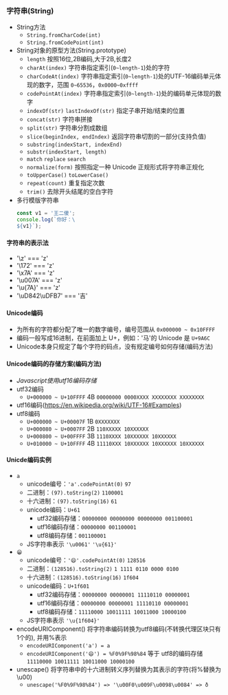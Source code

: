 ### 字符串(String)
- String方法
  - `String.fromCharCode(int)`
  - `String.fromCodePoint(int)`
- String对象的原型方法(String.prototype)
  - `length` 按照16位,2B编码,大于2B,长度2
  - `charAt(index)` 字符串指定索引(`0~length-1`)处的字符
  - `charCodeAt(index)` 字符串指定索引(`0~length-1`)处的UTF-16编码单元体现的数字，范围 `0~65536`，`0x0000~0xffff`
  - `codePointAt(index)` 字符串指定索引(`0~length-1`)处的编码单元体现的数字
  - `indexOf(str)` `lastIndexOf(str)` 指定子串开始/结束的位置
  - `concat(str)` 字符串拼接
  - `split(str)` 字符串分割成数组
  - `slice(beginIndex, endIndex)` 返回字符串切割的一部分(支持负值)
  - `substring(indexStart, indexEnd)`
  - `substr(indexStart, length)`
  - `match` `replace` `search`
  - `normalize(form)` 按照指定一种 Unicode 正规形式将字符串正规化
  - `toUpperCase()` `toLowerCase()`
  - `repeat(count)` 重复指定次数
  - `trim()` 去除开头结尾的空白字符
- 多行模版字符串
  ```js
  const v1 = '王二傻';
  console.log(`你好：\
  ${v1}`);
  ```
#### 字符串的表示法
  - '\z' === 'z'
  - '\172' === 'z'
  - '\x7A' === 'z'
  - '\u007A' === 'z'
  - '\u{7A}' === 'z'
  - '\uD842\uDFB7' === '吉'

#### Unicode编码
- 为所有的字符都分配了唯一的数字编号，编号范围从 `0x000000 ~ 0x10FFFF`
- 编码一般写成16进制，在前面加上 U+，例如：'马'的 Unicode 是 `U+9A6C`
- Unicode本身只规定了每个字符的码点，没有规定编号如何存储(编码方法)

#### Unicode编码的存储方案(编码方法)
- *Javascript使用utf16编码存储*
- utf32编码
  - `U+000000 ~ U+10FFFF` 4B `00000000 0000XXXX XXXXXXXX XXXXXXXX`
- utf16编码(https://en.wikipedia.org/wiki/UTF-16#Examples)
- utf8编码
  - `U+000000 ~ U+00007F` 1B `0XXXXXXX`
  - `U+000080 ~ U+0007FF` 2B `110XXXXX 10XXXXXX`
  - `U+000800 ~ U+00FFFF` 3B `1110XXXX 10XXXXXX 10XXXXXX`
  - `U+010000 ~ U+10FFFF` 4B `11110XXX 10XXXXXX 10XXXXXX 10XXXXXX`

#### Unicde编码实例
- `a`
  - unicode编号：`'a'.codePointAt(0)` `97`
  - 二进制：`(97).toString(2)` `1100001`
  - 十六进制：`(97).toString(16)` `61`
  - unicode编码：`U+61`
    - utf32编码存储：`00000000 00000000 00000000 001100001`
    - utf16编码存储：`00000000 001100001`
    - utf8编码存储：`001100001`
  - JS字符串表示 `'\u0061'` `'\u{61}'`
- `😁`
  - unicode编号：`'😄'.codePointAt(0)` `128516`
  - 二进制：`(128516).toString(2)` `1 1111 0110 0000 0100`
  - 十六进制：`(128516).toString(16)` `1f604`
  - unicode编码：`U+1f601`
    - utf32编码存储：`00000000 00000001 11110110 00000001`
    - utf16编码存储：`00000000 00000001 11110110 00000001`
    - utf8编码存储：`11110000 10011111 10011000 10000100`
  - JS字符串表示 `'\u{1f604}'`
- encodeURIComponent() 将字符串编码转换为utf8编码(不转换代理区块只有1个的), 并用%表示
  - `encodeURIComponent('a') = a`
  - `encodeURIComponent('😄') = %F0%9F%98%84` 等于 utf8的编码存储 `11110000 10011111 10011000 10000100`
- unescape() 将字符串中的十六进制转义序列替换为其表示的字符(将%替换为\u00)
  - `unescape('%F0%9F%98%84') => '\u00F0\u009F\u0098\u0084' => ð`